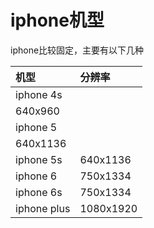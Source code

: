 # iphone机型

iphone比较固定，主要有以下几种

| 机型 | 分辨率 |
| :--- | :--- |
| iphone 4s |
| 640x960 |
| iphone 5 |
| 640x1136 |
| iphone 5s | 640x1136 |
| iphone 6 | 750x1334 |
| iphone 6s | 750x1334 |
| iphone plus | 1080x1920 |

